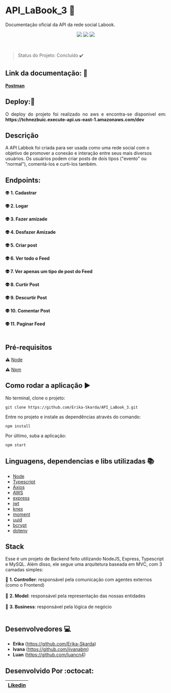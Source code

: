 # API_LaBook_3 :rocket:
Documentação oficial da API da rede social Labook.
</br>

<p align="center">

  <img src="https://img.shields.io/static/v1?label=javascript&message=framework&color=yellow&style=for-the-badge&logo=JAVASCRIPT"/>
  <img src="https://img.shields.io/static/v1?label=typescript&message=language&color=blue&style=for-the-badge&logo=TYPESCRIPT"/>
  <img src="https://img.shields.io/static/v1?label=node&message=language&color=green&style=for-the-badge&logo="NODE"/>
</p>
  </br>
  
> Status do Projeto: Concluído :heavy_check_mark: 

## Link da documentação: :book:

<b>[Postman](https://documenter.getpostman.com/view/10904258/T17AjBDu?version=latest)</b>

## Deploy::dash:

<p align="justify">
  O deploy do projeto foi realizado no aws e encontra-se disponivel em: <b> https://tchnezbuic.execute-api.us-east-1.amazonaws.com/dev</b>
</p>

## Descrição

A API Labbok foi criada para ser usada como uma rede social com o objetivo de promover a conexão e interação entre seus mais diversos usuários. Os usuários podem criar posts de dois tipos ("evento" ou "normal"), comentá-los e curti-los também. 

## Endpoints:

:alien: <b> 1. Cadastrar </br></br>
:alien: 2. Logar</br></br>
:alien: 3. Fazer amizade</br></br>
:alien: 4. Desfazer Amizade</br></br>
:alien: 5. Criar post</br></br>
:alien: 6. Ver todo o Feed</br></br>
:alien: 7. Ver apenas um tipo de post do Feed</br></br>
:alien: 8. Curtir Post</br></br>
:alien: 9. Descurtir Post</br></br> 
:alien: 10. Comentar Post</br></br>
:alien: 11. Paginar Feed</br></br> </b>

## Pré-requisitos

:warning: [Node](https://nodejs.org/en/download/)

:warning: [Npm](https://www.npmjs.com/)

## Como rodar a aplicação :arrow_forward:

No terminal, clone o projeto: 

```
git clone https://github.com/Erika-Skarda/API_LaBook_3.git
```
Entre no projeto e instale as dependências através do comando:
```
npm install
```
Por último, suba a aplicação: 
```
npm start
```
## Linguagens, dependencias e libs utilizadas :books:

- [Node](https://nodejs.org/en/)
- [Typescript](https://www.typescriptlang.org/)
- [Axios](https://alligator.io/react/axios-react/)
- [AWS](https://aws.google.com/)
- [express](https://expressjs.com/)
- [jwt](https://jwt.io/)
- [knex](http://knexjs.org/)
- [moment](https://momentjs.com/docs/)
- [uuid](https://www.uuidgenerator.net/)
- [bcrypt](https://www.npmjs.com/package/bcryptjs)
- [dotenv](https://www.npmjs.com/package/dotenv)

## Stack

Esse é um projeto de Backend feito utilizando NodeJS, Express, Typescript 
e MySQL. Além disso, ele segue uma arquitetura baseada em MVC, com 3 camadas 
simples:

:rocket: <b>1. Controller</b>: responsável pela comunicação com agentes externos 
(como o Frontend)</br></br>
:rocket: <b>2. Model</b>: responsável pela representação das nossas entidades </br></br>
:rocket: <b>3. Business</b>: responsável pela lógica de negócio</br></br>

## Desenvolvedores :computer:

- <b>Erika</b> (https://github.com/Erika-Skarda)
- <b>Ivana</b> (https://github.com/iivanabm)
- <b>Luan</b> (https://github.com/luancn4)

## Desenvolvido Por :octocat:

| [Likedin](https://www.linkedin.com/in/erika-skarda-99915488/) | 
| :---: |
